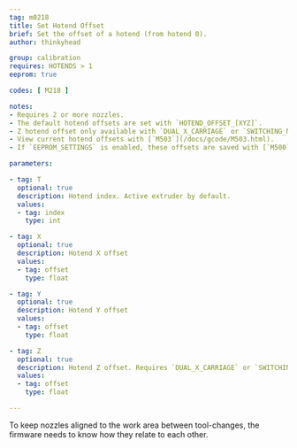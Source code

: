 ```yaml
---
tag: m0218
title: Set Hotend Offset
brief: Set the offset of a hotend (from hotend 0).
author: thinkyhead

group: calibration
requires: HOTENDS > 1
eeprom: true

codes: [ M218 ]

notes:
- Requires 2 or more nozzles.
- The default hotend offsets are set with `HOTEND_OFFSET_[XYZ]`.
- Z hotend offset only available with `DUAL_X_CARRIAGE` or `SWITCHING_NOZZLE`.
- View current hotend offsets with [`M503`](/docs/gcode/M503.html).
- If `EEPROM_SETTINGS` is enabled, these offsets are saved with [`M500`](/docs/gcode/M500.html), loaded with [`M501`](/docs/gcode/M501.html), and reset with [`M502`](/docs/gcode/M502.html).

parameters:

- tag: T
  optional: true
  description: Hotend index. Active extruder by default.
  values:
  - tag: index
    type: int

- tag: X
  optional: true
  description: Hotend X offset
  values:
  - tag: offset
    type: float

- tag: Y
  optional: true
  description: Hotend Y offset
  values:
  - tag: offset
    type: float

- tag: Z
  optional: true
  description: Hotend Z offset. Requires `DUAL_X_CARRIAGE` or `SWITCHING_NOZZLE`.
  values:
  - tag: offset
    type: float

---
```


To keep nozzles aligned to the work area between tool-changes, the firmware needs to know how they relate to each other.
